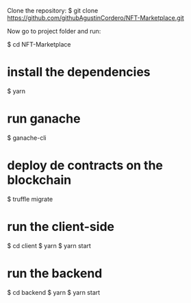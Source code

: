 
Clone the repository:
$ git clone https://github.com/githubAgustinCordero/NFT-Marketplace.git 

Now go to project folder and run:

$ cd NFT-Marketplace

# install the dependencies
$ yarn

# run ganache
$ ganache-cli 

# deploy de contracts on the blockchain
$ truffle migrate

# run the client-side
$ cd client
$ yarn
$ yarn start

# run the backend
$ cd backend
$ yarn
$ yarn start
